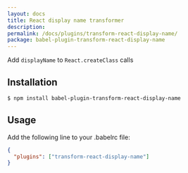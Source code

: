```yaml
---
layout: docs
title: React display name transformer
description:
permalink: /docs/plugins/transform-react-display-name/
package: babel-plugin-transform-react-display-name
---
```


Add `displayName` to `React.createClass` calls

## Installation

```sh
$ npm install babel-plugin-transform-react-display-name
```

## Usage

Add the following line to your .babelrc file:

```json
{
  "plugins": ["transform-react-display-name"]
}
```
